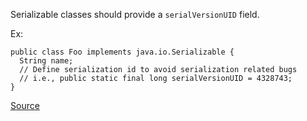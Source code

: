 Serializable classes should provide a `serialVersionUID` field.

Ex:

```
public class Foo implements java.io.Serializable {
  String name;
  // Define serialization id to avoid serialization related bugs
  // i.e., public static final long serialVersionUID = 4328743;
}
```

[Source](https://pmd.github.io/pmd-5.3.3/pmd-java/rules/java/javabeans.html#MissingSerialVersionUID)
